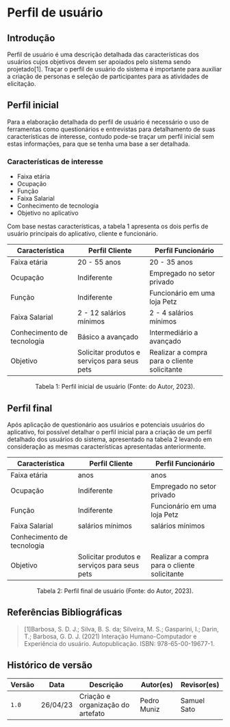 # Perfil de usuário

## Introdução

Perfil de usuário é uma descrição detalhada das características dos usuários cujos objetivos devem ser apoiados pelo sistema sendo projetado[1]. Traçar o perfil de usuário do sistema é importante para auxiliar a criação de personas e seleção de participantes para as atividades de elicitação.

## Perfil inicial

Para a elaboração detalhada do perfil de usuário é necessário o uso de ferramentas como questionários e entrevistas para detalhamento de suas características de interesse, contudo pode-se traçar um perfil inicial sem estas informações, para que se tenha uma base a ser detalhada.

### Características de interesse

- Faixa etária
- Ocupação
- Função
- Faixa Salarial
- Conhecimento de tecnologia
- Objetivo no aplicativo

Com base nestas características, a tabela 1 apresenta os dois perfis de usuário principais do aplicativo, cliente e funcionário.

<center>

| Característica             | Perfil Cliente          | Perfil Funcionário           |
| -------------------------- | ----------------------- | ---------------------------- |
| Faixa etária               | 20 - 55 anos            | 20 - 35 anos                 |
| Ocupação                   | Indiferente             | Empregado no setor privado   |
| Função                     | Indiferente             | Funcionário em uma loja Petz |
| Faixa Salarial             | 2 - 12 salários mínimos | 2 - 4 salários mínimos       |
| Conhecimento de tecnologia | Básico a avançado       | Intermediário a avançado     |
| Objetivo                   | Solicitar produtos e serviços para seus pets | Realizar a compra para o cliente solicitante |

Tabela 1: Perfil inicial de usuário (Fonte: do Autor, 2023).

</center>

## Perfil final

Após aplicação de questionário aos usuários e potenciais usuários do aplicativo, foi possível detalhar o perfil inicial para a criação de um perfil detalhado dos usuários do sistema, apresentado na tabela 2 levando em consideração as mesmas características apresentadas anteriormente.

<center>

| Característica             | Perfil Cliente   | Perfil Funcionário           |
| -------------------------- | ---------------- | ---------------------------- |
| Faixa etária               | anos             | anos                         |
| Ocupação                   | Indiferente      | Empregado no setor privado   |
| Função                     | Indiferente      | Funcionário em uma loja Petz |
| Faixa Salarial             | salários mínimos | salários mínimos             |
| Conhecimento de tecnologia |                  |                              |
| Objetivo                   | Solicitar produtos e serviços para seus pets | Realizar a compra para o cliente solicitante |

Tabela 2: Perfil final de usuário (Fonte: do Autor, 2023).

</center>

## Referências Bibliográficas

> [1]Barbosa, S. D. J.; Silva, B. S. da; Silveira, M. S.; Gasparini, I.; Darin, T.; Barbosa, G. D. J. (2021) Interação Humano-Computador e Experiência do usuário. Autopublicação. ISBN: 978-65-00-19677-1.

## Histórico de versão

| Versão | Data     | Descrição                         | Autor(es)   | Revisor(es) |
| ------ | -------- | --------------------------------- | ----------- | ----------- |
| `1.0`  | 26/04/23 | Criação e organização do artefato | Pedro Muniz | Samuel Sato |
